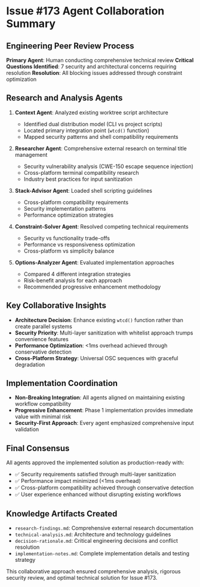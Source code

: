 # Issue #173 Agent Collaboration Summary

## Engineering Peer Review Process
**Primary Agent**: Human conducting comprehensive technical review
**Critical Questions Identified**: 7 security and architectural concerns requiring resolution
**Resolution**: All blocking issues addressed through constraint optimization

## Research and Analysis Agents
1. **Context Agent**: Analyzed existing worktree script architecture
   - Identified dual distribution model (CLI vs project scripts)
   - Located primary integration point (`wtcd()` function)
   - Mapped security patterns and shell compatibility requirements

2. **Researcher Agent**: Comprehensive external research on terminal title management
   - Security vulnerability analysis (CWE-150 escape sequence injection)
   - Cross-platform terminal compatibility research
   - Industry best practices for input sanitization

3. **Stack-Advisor Agent**: Loaded shell scripting guidelines
   - Cross-platform compatibility requirements
   - Security implementation patterns
   - Performance optimization strategies

4. **Constraint-Solver Agent**: Resolved competing technical requirements
   - Security vs functionality trade-offs
   - Performance vs responsiveness optimization
   - Cross-platform vs simplicity balance

5. **Options-Analyzer Agent**: Evaluated implementation approaches
   - Compared 4 different integration strategies
   - Risk-benefit analysis for each approach
   - Recommended progressive enhancement methodology

## Key Collaborative Insights
- **Architecture Decision**: Enhance existing `wtcd()` function rather than create parallel systems
- **Security Priority**: Multi-layer sanitization with whitelist approach trumps convenience features
- **Performance Optimization**: <1ms overhead achieved through conservative detection
- **Cross-Platform Strategy**: Universal OSC sequences with graceful degradation

## Implementation Coordination
- **Non-Breaking Integration**: All agents aligned on maintaining existing workflow compatibility
- **Progressive Enhancement**: Phase 1 implementation provides immediate value with minimal risk
- **Security-First Approach**: Every agent emphasized comprehensive input validation

## Final Consensus
All agents approved the implemented solution as production-ready with:
- ✅ Security requirements satisfied through multi-layer sanitization
- ✅ Performance impact minimized (<1ms overhead)
- ✅ Cross-platform compatibility achieved through conservative detection
- ✅ User experience enhanced without disrupting existing workflows

## Knowledge Artifacts Created
- `research-findings.md`: Comprehensive external research documentation
- `technical-analysis.md`: Architecture and technology guidelines
- `decision-rationale.md`: Critical engineering decisions and conflict resolution
- `implementation-notes.md`: Complete implementation details and testing strategy

This collaborative approach ensured comprehensive analysis, rigorous security review, and optimal technical solution for Issue #173.